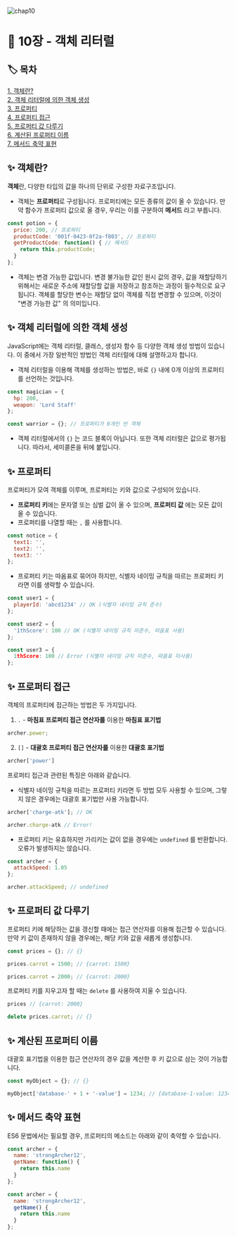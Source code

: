 ![chap10](https://user-images.githubusercontent.com/87642422/207368026-234ef34d-1e88-48d3-a9dd-f58890e733f9.png)

# 🎩 10장 - 객체 리터럴

## 🏷️ 목차

[1. 객체란?](#-객체란?)  
[2. 객체 리터럴에 의한 객체 생성](#-객체-리터럴에-의한-객체-생성)  
[3. 프로퍼티](#-프로퍼티)  
[4. 프로퍼티 접근](#-프로퍼티-접근)  
[5. 프로퍼티 값 다루기](#-프로퍼티-값-다루기)  
[6. 계산된 프로퍼티 이름](#-계산된-프로퍼티-이름)  
[7. 메서드 축약 표현](#-메서드-축약-표현)

## ✨ 객체란?

**객체**란, 다양한 타입의 값을 하나의 단위로 구성한 자료구조입니다.

- 객체는 **프로퍼티**로 구성됩니다. 프로퍼티에는 모든 종류의 값이 올 수 있습니다. 만약 함수가 프로퍼티 값으로 올 경우, 우리는 이를 구분하여 **메서드** 라고 부릅니다.

```JavaScript
const potion = {
  price: 200, // 프로퍼티
  productCode: '001f-0423-0f2a-f803', // 프로퍼티
  getProductCode: function() { // 메서드
    return this.productCode;
  }
};
```

- 객체는 변경 가능한 값입니다.
  변경 불가능한 값인 원시 값의 경우, 값을 재할당하기 위해서는 새로운 주소에 재할당할 값을 저장하고 참조하는 과정이 필수적으로 요구됩니다. 객체를 할당한 변수는 재할당 없이 객체를 직접 변경할 수 있으며, 이것이 "변경 가능한 값" 의 의미입니다.

## ✨ 객체 리터럴에 의한 객체 생성

JavaScript에는 객체 리터럴, 클래스, 생성자 함수 등 다양한 객체 생성 방법이 있습니다. 이 중에서 가장 일반적인 방법인 객체 리터럴에 대해 설명하고자 합니다.

- 객체 리터럴을 이용해 객체를 생성하는 방법은, 바로 `{}` 내에 0개 이상의 프로퍼티를 선언하는 것입니다.

```JavaScript
const magician = {
  hp: 200,
  weapon: 'Lord Staff'
};

const warrior = {}; // 프로퍼티가 0개인 빈 객체
```

- 객체 리터럴에서의 `{}` 는 코드 블록이 아닙니다. 또한 객체 리터럴은 값으로 평가됩니다. 따라서, 세미콜론을 뒤에 붙입니다.

## ✨ 프로퍼티

프로퍼티가 모여 객체를 이루며, 프로퍼티는 키와 값으로 구성되어 있습니다.

- **프로퍼티 키**에는 문자열 또는 심벌 값이 올 수 있으며, **프로퍼티 값** 에는 모든 값이 올 수 있습니다.
- 프로퍼티를 나열할 때는 `,` 를 사용합니다.

```JavaScript
const notice = {
  text1: '',
  text2: '',
  text3: ''
};
```

- 프로퍼티 키는 따옴표로 묶어야 하지만, 식별자 네이밍 규칙을 따르는 프로퍼티 키라면 이를 생략할 수 있습니다.

```JavaScript
const user1 = {
  playerId: 'abcd1234' // OK (식별자 네이밍 규칙 준수)
};

const user2 = {
  '1thScore': 100 // OK (식별자 네이밍 규칙 미준수, 따옴표 사용)
};

const user3 = {
  1thScore: 100 // Error (식별자 네이밍 규칙 미준수, 따옴표 미사용)
};
```

## ✨ 프로퍼티 접근

객체의 프로퍼티에 접근하는 방법은 두 가지입니다.

1. `.` - **마침표 프로퍼티 접근 연산자를** 이용한 **마침표 표기법**

```JavaScript
archer.power;
```

2. `[]` - **대괄호 프로퍼티 접근 연산자를** 이용한 **대괄호 표기법**

```JavaScript
archer['power']
```

프로퍼티 접근과 관련된 특징은 아래와 같습니다.

- 식별자 네이밍 규칙을 따르는 프로퍼티 키라면 두 방법 모두 사용할 수 있으며, 그렇지 않은 경우에는 대괄호 표기법만 사용 가능합니다.

```JavaScript
archer['charge-atk']; // OK

archer.charge-atk // Error!
```

- 프로퍼티 키는 유효하지만 가리키는 값이 없을 경우에는 `undefined` 를 반환합니다. 오류가 발생하지는 않습니다.

```JavaScript
const archer = {
  attackSpeed: 1.05
};

archer.attackSpeed; // undefined
```

## ✨ 프로퍼티 값 다루기

프로퍼티 키에 해당하는 값을 갱신할 때에는 접근 연산자를 이용해 접근할 수 있습니다. 만약 키 값이 존재하지 않을 경우에는, 해당 키와 값을 새롭게 생성합니다.

```JavaScript
const prices = {}; // {}

prices.carrot = 1500; // {carrot: 1500}

prices.carrot = 2000; // {carrot: 2000}
```

프로퍼티 키를 지우고자 할 때는 `delete` 를 사용하여 지울 수 있습니다.

```JavaScript
prices // {carrot: 2000}

delete prices.carrot; // {}
```

## ✨ 계산된 프로퍼티 이름

대괄호 표기법을 이용한 접근 연산자의 경우 값을 계산한 후 키 값으로 삼는 것이 가능합니다.

```JavaScript
const myObject = {}; // {}

myObject['database-' + 1 + '-value'] = 1234; // {database-1-value: 1234};
```

## ✨ 메서드 축약 표현

ES6 문법에서는 필요할 경우, 프로퍼티의 메소드는 아래와 같이 축약할 수 있습니다.

```JavaScript
const archer = {
  name: 'strongArcher12',
  getName: function() {
    return this.name
  }
};

const archer = {
  name: 'strongArcher12',
  getName() {
    return this.name
  }
};
```
